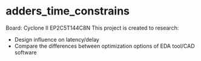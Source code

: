 # adders_time_constrains
Board: Cyclone II EP2C5T144C8N
This project is  created to research:
- Design influence on latency/delay
- Compare the differences between optimization options of EDA tool/CAD software
